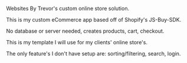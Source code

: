 Websites By Trevor's custom online store solution.

This is my custom eCommerce app based off of Shopify's JS-Buy-SDK.

No database or server needed, creates products, cart, checkout.

This is my template I will use for my clients' online store's.

The only feature's I don't have setup are: sorting/filtering, search, login.